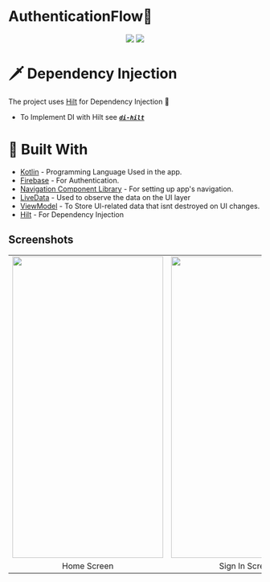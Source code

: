 # AuthenticationFlow🤖

 <p align="center">
  <img src="https://img.shields.io/badge/kotlin-%237F52FF.svg?style=for-the-badge&logo=kotlin&logoColor=white" />
  <img src="https://img.shields.io/badge/Android-3DDC84?style=for-the-badge&logo=android&logoColor=white" />  
  </p>
  
  # 🗡️ Dependency Injection
The project uses [Hilt](https://developer.android.com/training/dependency-injection/hilt-android) for Dependency Injection :syringe: 

- To Implement DI with Hilt see  [***`di-hilt`***](https://github.com/avidraghav/MyNotes/tree/di-hilt)
# :wrench: Built With
- [Kotlin](https://kotlinlang.org/) - Programming Language Used in the app.
- [Firebase](https://firebase.google.com/) - For Authentication.
- [Navigation Component Library](https://developer.android.com/guide/navigation) - For setting up app's navigation.
- [LiveData](https://developer.android.com/topic/libraries/architecture/livedata) - Used to observe the data on the UI layer
- [ViewModel](https://developer.android.com/topic/libraries/architecture/viewmodel) - To Store UI-related data that isnt destroyed on UI changes.
- [Hilt](https://developer.android.com/training/dependency-injection/hilt-android) - For Dependency Injection

## Screenshots
<table>
<tr>
<td> <img src = "https://user-images.githubusercontent.com/52368582/215285726-78849647-4892-49c2-a17e-68846d7fdd0d.jpg" width="300" height="600" ></td>
<td><img src = "https://user-images.githubusercontent.com/52368582/215285763-415d5405-8b02-4746-888e-f07f300e8cbe.jpg" width="300" height="600" ></td>
<td> <img src = "https://user-images.githubusercontent.com/52368582/215285668-8ff97aae-00da-4281-a907-9c8226d35290.jpg" width="300" height="600" ></td>
</tr>

<tr>
<td align="center">Home Screen</td>
<td align="center">Sign In Screen</td>
<td align="center">Verification Screen</td>
</tr>
</table>




